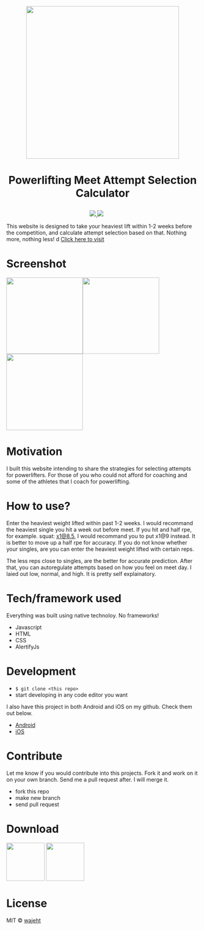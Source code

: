 <p align="center"><a href="https://www.attemptcalculator.com/"><img src="https://raw.githubusercontent.com/wajeht/web_attempt_calculator/gh-pages/images/logo.png" width="400"></a></p>

# <p align="center">Powerlifting Meet Attempt Selection Calculator</p>

<p align="center">
    <a href="https://github.com/wajeht/ios_attempt_calculator">
        <img src="https://img.shields.io/badge/platform-ios%20-green" /></a><a href="https://github.com/wajeht/android_attempt_calculator">
        <img src="https://img.shields.io/badge/platform-android%20-green" /></a>

</center>
‏‎ ‎‏‎ ‎‏‎ ‎‏‎ ‎‏‎ ‎‏‎ ‎‏‎ ‎

This website is designed to take your heaviest lift within 1-2 weeks before the competition, and calculate attempt selection based on that. Nothing more, nothing less!
d
[Click here to visit](https://www.attemptcalculator.com/)<br>

# Screenshot

<img src="https://raw.githubusercontent.com/wajeht/web_attempt_calculator/gh-pages/images/screenshots/white_front.png" width="200"><img src="https://raw.githubusercontent.com/wajeht/web_attempt_calculator/gh-pages/images/screenshots/dark_back.png" width="200"><img src="https://raw.githubusercontent.com/wajeht/web_attempt_calculator/gh-pages/images/screenshots/dark_front.png" width="200">

# Motivation

I built this website intending to share the strategies for selecting attempts for powerlifters. For those of you who could not afford for coaching and some of the athletes that I coach for powerlifting.

# How to use?

Enter the heaviest weight lifted within past 1-2 weeks. I would recommand the heaviest single you hit a week out before meet. If you hit and half rpe, for example. squat: x1@8.5, I would recommand you to put x1@9 instead. It is better to move up a half rpe for accuracy. If you do not know whether your singles, are you can enter the heaviest weight lifted with certain reps.

The less reps close to singles, are the better for accurate prediction. After that, you can autoregulate attempts based on how you feel on meet day. I laied out low, normal, and high. It is pretty self explainatory.

# Tech/framework used

Everything was built using native technoloy. No frameworks!

-   Javascript
-   HTML
-   CSS
-   AlertifyJs

# Development

-   `$ git clone <this repo>`
-   start developing in any code editor you want

I also have this project in both Android and iOS on my github. Check them out below.

-   [Android](https://github.com/wajeht/android_attempt_calculator)
-   [iOS](https://github.com/wajeht/ios_attempt_calculator)

# Contribute

Let me know if you would contribute into this projects. Fork it and work on it on your own branch. Send me a pull request after. I will merge it.

-   fork this repo
-   make new branch
-   send pull request

# Download

[<img src="https://raw.githubusercontent.com/wajeht/web_attempt_calculator/gh-pages/images/googleplay.png" width="100">](https://play.google.com/store/apps/details?id=com.jawstrength.powerliftingattemptselectioncalculator)‏‎ ‎‏‎ ‎‏‎ ‎‏[<img src="https://raw.githubusercontent.com/wajeht/web_attempt_calculator/gh-pages/images/apple.png" width="100">](https://apps.apple.com/us/app/powerlifting-attempt-calculatr/id1540891589)

# License

MIT © [wajeht](https://www.github.com/wajeht/)
